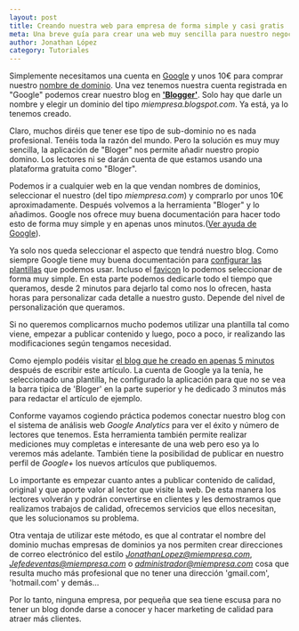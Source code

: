 ```yaml
---
layout: post
title: Creando nuestra web para empresa de forma simple y casi gratis
meta: Una breve guía para crear una web muy sencilla para nuestro negocio.
author: Jonathan López
category: Tutoriales
---
```


Simplemente necesitamos una cuenta en [Google][1] y unos 10€ para comprar nuestro
[nombre de dominio][6]. Una vez tenemos nuestra cuenta registrada en "Google" podemos
crear nuestro blog en [**'Blogger'**][2]. Solo hay que darle un nombre y elegir un dominio
del tipo *miempresa.blogspot.com*. Ya está, ya lo tenemos creado.

Claro, muchos diréis que tener ese tipo de sub-dominio no es nada profesional. Tenéis toda
la razón del mundo. Pero la solución es muy muy sencilla, la aplicación de "Bloger" nos
permite añadir nuestro propio domino. Los lectores ni se darán cuenta de que estamos
usando una plataforma gratuita como "Bloger".

Podemos ir a cualquier web en la que vendan nombres de dominios, seleccionar el nuestro
(del tipo *miempresa.com*) y comprarlo por unos 10€ aproximadamente. Después volvemos a la
herramienta "Bloger" y lo añadimos. Google nos ofrece muy buena documentación para hacer
todo esto de forma muy simple y en apenas unos minutos.([Ver ayuda de Google][3]).

Ya solo nos queda seleccionar el aspecto que tendrá nuestro blog. Como siempre Google
tiene muy buena documentación para [configurar las plantillas][4] que podemos usar.
Incluso el [favicon][5] lo podemos seleccionar de forma muy simple. En esta parte podemos
dedicarle todo el tiempo que queramos, desde 2 minutos para dejarlo tal como nos lo
ofrecen, hasta horas para personalizar cada detalle a nuestro gusto. Depende del nivel de
personalización que queramos.

Si no queremos complicarnos mucho podemos utilizar una plantilla tal como viene, empezar a
publicar contenido y luego, poco a poco, ir realizando las modificaciones según tengamos
necesidad.

Como ejemplo podéis visitar [el blog que he creado en apenas 5 minutos][7] después de escribir
este artículo. La cuenta de Google ya la tenía, he seleccionado una plantilla, he
configurado la aplicación para que no se vea la barra tipica de 'Bloger' en la parte
superior y he dedicado 3 minutos más para redactar el artículo de ejemplo.

Conforme vayamos cogiendo práctica podemos conectar nuestro blog con el sistema de
análisis web *Google Analytics* para ver el éxito y número de lectores que tenemos. Esta
herramienta también permite realizar mediciones muy completas e interesante de una web
pero eso ya lo veremos más adelante. También tiene la posibilidad de publicar en nuestro
perfil de *Google+* los nuevos artículos que publiquemos.

Lo importante es empezar cuanto antes a publicar contenido de calidad, original y que
aporte valor al lector que visite la web. De esta manera los lectores volverán y podrán
convertirse en clientes y les demostramos que realizamos trabajos de calidad,  ofrecemos
servicios que ellos necesitan, que les solucionamos su problema.

Otra ventaja de utilizar este método, es que al contratar el nombre del dominio muchas
empresas de dominios ya nos permiten crear direcciones de correo electrónico del estilo
*JonathanLopez@miempresa.com*, *Jefedeventas@miempresa.com* o
*administrador@miempresa.com* cosa que resulta mucho más profesional que no tener una dirección 'gmail.com', 'hotmail.com' y demás...

Por lo tanto, ninguna empresa, por pequeña que sea tiene escusa para no tener un blog
donde darse a conocer y hacer marketing de calidad para atraer más clientes.


[1]: www.google.es
[2]: http://www.blogger.com
[3]: https://support.google.com/blogger/troubleshooter/1233381
[4]: https://support.google.com/blogger/answer/176245?hl=es&ref_topic=3339243
[5]: http://es.wikipedia.org/wiki/Favicon
[6]: http://es.wikipedia.org/wiki/Nombre_de_dominio
[7]: http://gratuitoblog.blogspot.com.es/
